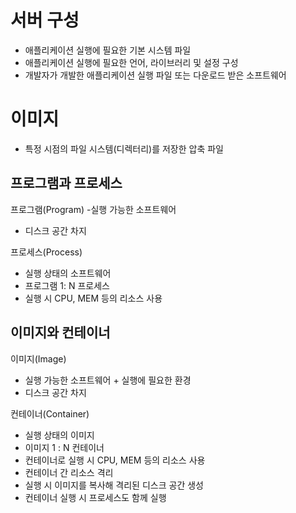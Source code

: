 # 서버 구성
- 애플리케이션 실행에 필요한 기본 시스템 파일
- 애플리케이션 실행에 필요한 언어, 라이브러리 및 설정 구성
- 개발자가 개발한 애플리케이션 실행 파일 또는 다운로드 받은 소프트웨어

# 이미지
- 특정 시점의 파일 시스템(디렉터리)를 저장한 압축 파일

## 프로그램과 프로세스
프로그램(Program)
-실행 가능한 소프트웨어
- 디스크 공간 차지

프로세스(Process)
- 실행 상태의 소프트웨어
- 프로그램 1: N 프로세스
- 실행 시 CPU, MEM 등의 리소스 사용

## 이미지와 컨테이너
이미지(Image)
- 실행 가능한 소프트웨어 + 실행에 필요한 환경
- 디스크 공간 차지

컨테이너(Container)
- 실행 상태의 이미지
- 이미지 1 : N 컨테이너
- 컨테이너로 실행 시 CPU, MEM 등의 리소스 사용
- 컨테이너 간 리소스 격리
- 실행 시 이미지를 복사해 격리된 디스크 공간 생성
- 컨테이너 실행 시 프로세스도 함께 실행